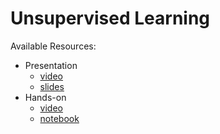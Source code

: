 # Unsupervised Learning
Available Resources:
* Presentation
	* [video](https://youtu.be/8y7jgfJ8vTA)
	* [slides](https://github.com/jmartinezheras/2018-MachineLearning-Lectures-ESA/blob/master/5_UnsupervisedLearning/5_UnsupervisedLearning.pdf)
* Hands-on
	* [video](https://youtu.be/WheCCObhCdk)
	* [notebook](https://github.com/jmartinezheras/2018-MachineLearning-Lectures-ESA/blob/master/5_UnsupervisedLearning/5_Unsupervised_DowJones.ipynb)
